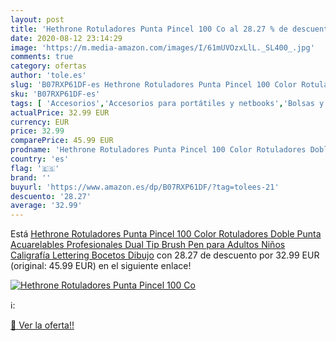 ```yaml
---
layout: post
title: 'Hethrone Rotuladores Punta Pincel 100 Co al 28.27 % de descuento'
date: 2020-08-12 23:14:29
image: 'https://m.media-amazon.com/images/I/61mUVOzxLlL._SL400_.jpg'
comments: true
category: ofertas
author: 'tole.es'
slug: 'B07RXP61DF-es Hethrone Rotuladores Punta Pincel 100 Color Rotuladores...'
sku: 'B07RXP61DF-es'
tags: [ 'Accesorios','Accesorios para portátiles y netbooks','Bolsas y fundas para portátiles y netbooks','Bolígrafos, lápices y útiles de escritura','Equipaje','Informática','Mochilas','Mochilas para portátiles y netbooks','Mochilas tipo casual','Oficina y papelería','Rotuladores permanentes','Rotuladores y subrayadores','rotuladores', ]
actualPrice: 32.99 EUR
currency: EUR
price: 32.99
comparePrice: 45.99 EUR
prodname: 'Hethrone Rotuladores Punta Pincel 100 Color Rotuladores Doble Punta Acuarelables Profesionales  Dual Tip Brush Pen para Adultos Niños Caligrafía  Lettering  Bocetos  Dibujo'
country: 'es'
flag: '🇪🇸'
brand: ''
buyurl: 'https://www.amazon.es/dp/B07RXP61DF/?tag=tolees-21'
descuento: '28.27'
average: '32.99'
---
```


Está [Hethrone Rotuladores Punta Pincel 100 Color Rotuladores Doble Punta Acuarelables Profesionales  Dual Tip Brush Pen para Adultos Niños Caligrafía  Lettering  Bocetos  Dibujo](https://www.amazon.es/dp/B07RXP61DF/?tag=tolees-21) con 28.27 de descuento por 32.99 EUR (original: 45.99 EUR) en el siguiente enlace!

[![Hethrone Rotuladores Punta Pincel 100 Co](https://m.media-amazon.com/images/I/61mUVOzxLlL._SL400_.jpg)](https://www.amazon.es/dp/B07RXP61DF/?tag=tolees-21)

ℹ️:


[🛒 Ver la oferta!!](https://www.amazon.es/dp/B07RXP61DF/?tag=tolees-21)
